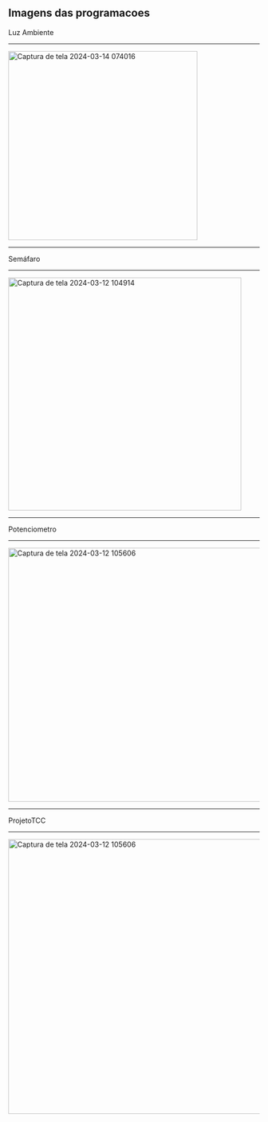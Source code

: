 ## Imagens das programacoes 

Luz Ambiente
<hr>
<img width="379" alt="Captura de tela 2024-03-14 074016" src="https://github.com/GabrielAngelon/Arduino/assets/149213303/605a0242-90e5-403a-817d-ae37e5910708">
<hr>
Semáfaro
<hr>
<img width="467" alt="Captura de tela 2024-03-12 104914" src="https://github.com/GabrielAngelon/Arduino/assets/149213303/da01b712-3050-4365-8ac6-c3ae94364476">
<hr>
Potenciometro
<hr>
<img width="509" alt="Captura de tela 2024-03-12 105606" src="https://github.com/GabrielAngelon/Arduino/assets/149213303/32e7a9dd-0045-4678-9df3-22fa939afbc2">
<hr>
ProjetoTCC
<hr>
<img width="551" alt="Captura de tela 2024-03-12 105606" src="https://github.com/user-attachments/assets/13ab9a95-7541-4cd7-be1d-535aa4974bf2">
